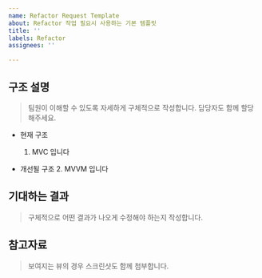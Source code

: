 ```yaml
---
name: Refactor Request Template
about: Refactor 작업 필요시 사용하는 기본 템플릿
title: ''
labels: Refactor
assignees: ''

---
```


## 구조 설명
> 팀원이 이해할 수 있도록 자세하게 구체적으로 작성합니다. 담당자도 함께 할당해주세요.

- 현재 구조
  1. MVC 입니다

- 개선될 구조
  2. MVVM 입니다

## 기대하는 결과
> 구체적으로 어떤 결과가 나오게 수정해야 하는지 작성합니다.

## 참고자료
> 보여지는 뷰의 경우 스크린샷도 함께 첨부합니다.
